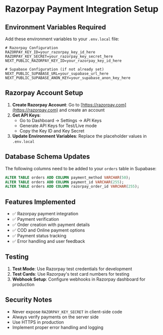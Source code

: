 # Razorpay Payment Integration Setup

## Environment Variables Required

Add these environment variables to your `.env.local` file:

```env
# Razorpay Configuration
RAZORPAY_KEY_ID=your_razorpay_key_id_here
RAZORPAY_KEY_SECRET=your_razorpay_key_secret_here
NEXT_PUBLIC_RAZORPAY_KEY_ID=your_razorpay_key_id_here

# Supabase Configuration (if not already set)
NEXT_PUBLIC_SUPABASE_URL=your_supabase_url_here
NEXT_PUBLIC_SUPABASE_ANON_KEY=your_supabase_anon_key_here
```

## Razorpay Account Setup

1. **Create Razorpay Account**: Go to [https://razorpay.com](https://razorpay.com) and create an account
2. **Get API Keys**: 
   - Go to Dashboard → Settings → API Keys
   - Generate API Keys for Test/Live mode
   - Copy the Key ID and Key Secret
3. **Update Environment Variables**: Replace the placeholder values in `.env.local`

## Database Schema Updates

The following columns need to be added to your `orders` table in Supabase:

```sql
ALTER TABLE orders ADD COLUMN payment_method VARCHAR(50);
ALTER TABLE orders ADD COLUMN payment_id VARCHAR(255);
ALTER TABLE orders ADD COLUMN razorpay_order_id VARCHAR(255);
```

## Features Implemented

- ✅ Razorpay payment integration
- ✅ Payment verification
- ✅ Order creation with payment details
- ✅ COD and Online payment options
- ✅ Payment status tracking
- ✅ Error handling and user feedback

## Testing

1. **Test Mode**: Use Razorpay test credentials for development
2. **Test Cards**: Use Razorpay's test card numbers for testing
3. **Webhook Setup**: Configure webhooks in Razorpay dashboard for production

## Security Notes

- Never expose `RAZORPAY_KEY_SECRET` in client-side code
- Always verify payments on the server side
- Use HTTPS in production
- Implement proper error handling and logging
